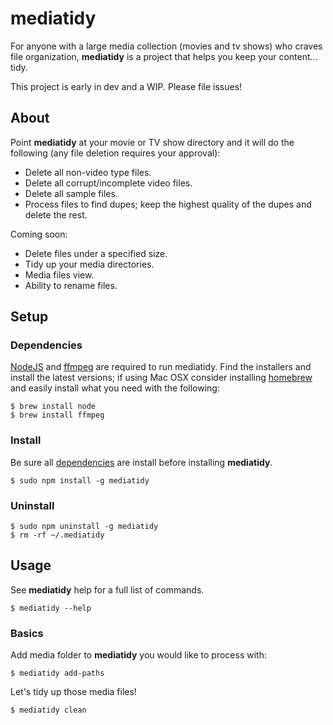 # mediatidy

For anyone with a large media collection (movies and tv shows) who craves file organization,
**mediatidy** is a project that helps you keep your content... tidy.

This project is early in dev and a WIP. Please file issues!

## About

Point **mediatidy** at your movie or TV show directory and it will do the following (any file deletion requires your approval):
* Delete all non-video type files.
* Delete all corrupt/incomplete video files.
* Delete all sample files.
* Process files to find dupes; keep the highest quality of the dupes and delete the rest.

Coming soon:
* Delete files under a specified size.
* Tidy up your media directories.
* Media files view.
* Ability to rename files.

<!-- ## Current Assumptions

* Your movie files follow a similar naming pattern (such as `Young Frankenstein (1974).mkv`) -->

## Setup
### Dependencies

[NodeJS](http://nodejs.org/) and [ffmpeg](https://www.ffmpeg.org/) are required to run mediatidy. Find the installers and install the latest versions; if using Mac OSX consider installing [homebrew](http://brew.sh/) and easily install what you need with the following:  


```
$ brew install node
$ brew install ffmpeg
```

### Install

Be sure all [dependencies](#Dependencies) are install before installing **mediatidy**.

```
$ sudo npm install -g mediatidy
```

### Uninstall

```
$ sudo npm uninstall -g mediatidy
$ rm -rf ~/.mediatidy
```

## Usage
See **mediatidy** help for a full list of commands.

```
$ mediatidy --help
```

### Basics

Add media folder to **mediatidy** you would like to process with:

```
$ mediatidy add-paths
```

Let's tidy up those media files!

```
$ mediatidy clean
```
